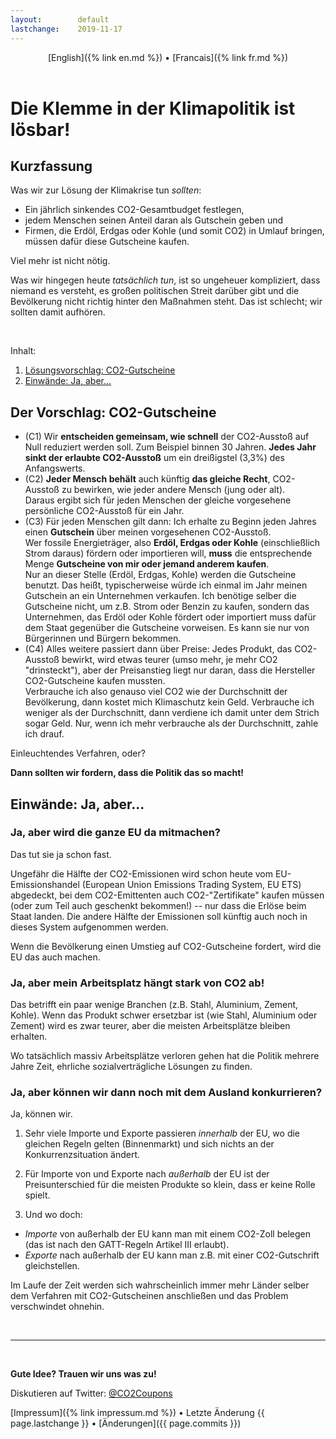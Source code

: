 ```yaml
---
layout:        default
lastchange:    2019-11-17
---
```

<header>
  [English]({% link en.md %}) &bull;  [Francais]({% link fr.md %})
</header>

# Die Klemme in der Klimapolitik ist lösbar!

## Kurzfassung

Was wir zur Lösung der Klimakrise tun _sollten_:

- Ein jährlich sinkendes CO2-Gesamtbudget festlegen, 
- jedem Menschen seinen Anteil daran als Gutschein geben und
- Firmen, die Erdöl, Erdgas oder Kohle (und somit CO2) in Umlauf bringen,
  müssen dafür diese Gutscheine kaufen.

Viel mehr ist nicht nötig.

Was wir hingegen heute _tatsächlich tun_, 
ist so ungeheuer kompliziert, 
dass niemand es versteht, 
es großen politischen Streit darüber gibt
und die Bevölkerung nicht richtig hinter den Maßnahmen steht.
Das ist schlecht; wir sollten damit aufhören.

&nbsp;

Inhalt:
1. [Lösungsvorschlag: CO2-Gutscheine](#vorschlag)
1. [Einwände: Ja, aber...](#ja-aber)


## <a name="vorschlag"></a>Der Vorschlag: CO2-Gutscheine

- (C1) Wir **entscheiden gemeinsam, wie schnell** der CO2-Ausstoß 
  auf Null reduziert werden soll.
  Zum Beispiel binnen 30 Jahren.
  **Jedes Jahr sinkt der erlaubte CO2-Ausstoß** um
  ein dreißigstel (3,3%) des Anfangswerts.
- (C2) **Jeder Mensch behält** auch künftig **das gleiche Recht**, 
  CO2-Ausstoß zu bewirken,
  wie jeder andere Mensch (jung oder alt).  
  Daraus ergibt sich für jeden Menschen der gleiche vorgesehene
  persönliche CO2-Ausstoß für ein Jahr.
- (C3) Für jeden Menschen gilt dann:
  Ich erhalte zu Beginn jeden Jahres einen **Gutschein**
  über meinen vorgesehenen CO2-Ausstoß.  
  Wer fossile Energieträger, also **Erdöl, Erdgas oder Kohle**
  (einschließlich Strom daraus)
  fördern oder importieren will, 
  **muss** die entsprechende Menge 
  **Gutscheine von mir oder jemand anderem kaufen**.  
  Nur an dieser Stelle (Erdöl, Erdgas, Kohle)
  werden die Gutscheine benutzt.
  Das heißt, typischerweise würde ich einmal im Jahr meinen
  Gutschein an ein Unternehmen verkaufen. 
  Ich benötige selber die Gutscheine nicht, um z.B. Strom oder Benzin zu kaufen,
  sondern das Unternehmen, das Erdöl oder Kohle fördert oder importiert
  muss dafür dem Staat gegenüber die Gutscheine vorweisen. 
  Es kann sie nur von Bürgerinnen und Bürgern bekommen.
- (C4) Alles weitere passiert dann über Preise:
  Jedes Produkt, das CO2-Ausstoß bewirkt, wird etwas teurer (umso mehr,
  je mehr CO2 "drinsteckt"), aber der Preisanstieg liegt nur daran,
  dass die Hersteller CO2-Gutscheine kaufen mussten.  
  Verbrauche ich also genauso viel CO2 wie der Durchschnitt der Bevölkerung, 
  dann kostet mich Klimaschutz kein Geld.
  Verbrauche ich weniger als der Durchschnitt, 
  dann verdiene ich damit unter dem Strich sogar Geld. 
  Nur, wenn ich mehr verbrauche als der Durchschnitt, zahle ich drauf.
  
Einleuchtendes Verfahren, oder?

**Dann sollten wir fordern, dass die Politik das so macht!**


## <a name="ja-aber"></a>Einwände: Ja, aber...


### Ja, aber wird die ganze EU da mitmachen?

Das tut sie ja schon fast.

Ungefähr die Hälfte der CO2-Emissionen wird schon heute vom 
EU-Emissionshandel (European Union Emissions Trading System, EU ETS)
abgedeckt, bei dem CO2-Emittenten auch CO2-"Zertifikate" kaufen
müssen (oder zum Teil auch geschenkt bekommen!) -- nur dass die Erlöse 
beim Staat landen.
Die andere Hälfte der Emissionen soll künftig auch noch 
in dieses System aufgenommen werden.

Wenn die Bevölkerung einen Umstieg auf CO2-Gutscheine fordert,
wird die EU das auch machen.


### Ja, aber mein Arbeitsplatz hängt stark von CO2 ab!

Das betrifft ein paar wenige Branchen (z.B. Stahl, Aluminium, Zement, Kohle).
Wenn das Produkt schwer ersetzbar ist (wie Stahl, Aluminium oder Zement)
wird es zwar teurer, aber die meisten Arbeitsplätze bleiben erhalten.

Wo tatsächlich massiv Arbeitsplätze verloren gehen hat die
Politik mehrere Jahre Zeit, ehrliche sozialverträgliche Lösungen zu finden.


### Ja, aber können wir dann noch mit dem Ausland konkurrieren?

Ja, können wir.

1. Sehr viele Importe und Exporte passieren _innerhalb_ der EU,
wo die gleichen Regeln gelten (Binnenmarkt) und sich nichts an der
Konkurrenzsituation ändert.

2. Für Importe von und Exporte nach _außerhalb_ der EU ist
der Preisunterschied für die meisten Produkte so klein,
dass er keine Rolle spielt.

3. Und wo doch:
- _Importe_ von außerhalb der EU kann man mit einem CO2-Zoll belegen
  (das ist nach den GATT-Regeln Artikel III erlaubt).
- _Exporte_ nach außerhalb der EU kann man z.B. mit einer CO2-Gutschrift
  gleichstellen.

Im Laufe der Zeit werden sich wahrscheinlich immer mehr Länder selber 
dem Verfahren mit CO2-Gutscheinen anschließen und das Problem
verschwindet ohnehin.

&nbsp;

-----------

&nbsp;

**Gute Idee? Trauen wir uns was zu!**

Diskutieren auf Twitter: [@CO2Coupons](https://twitter.com/CO2Coupons)

<footer>
  [Impressum]({% link impressum.md %}) &bull; 
  Letzte Änderung {{ page.lastchange }} &bull; 
  [Änderungen]({{ page.commits }})
</footer>

